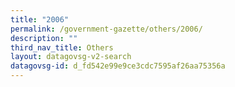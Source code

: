 ```yaml
---
title: "2006"
permalink: /government-gazette/others/2006/
description: ""
third_nav_title: Others
layout: datagovsg-v2-search
datagovsg-id: d_fd542e99e9ce3cdc7595af26aa75356a
---
```

